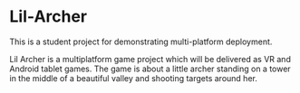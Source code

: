 # Lil-Archer
This is a student project for demonstrating multi-platform deployment.

Lil Archer is a multiplatform game project which will be delivered as VR and Android tablet games. The game is about a little archer standing on a tower in the middle of a beautiful valley and shooting targets around her.
